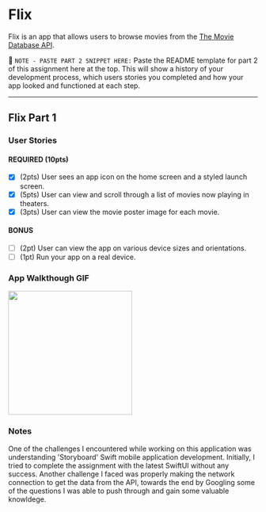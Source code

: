 # Flix

Flix is an app that allows users to browse movies from the [The Movie Database API](http://docs.themoviedb.apiary.io/#).

📝 `NOTE - PASTE PART 2 SNIPPET HERE:` Paste the README template for part 2 of this assignment here at the top. This will show a history of your development process, which users stories you completed and how your app looked and functioned at each step.

---

## Flix Part 1

### User Stories

#### REQUIRED (10pts)
- [x] (2pts) User sees an app icon on the home screen and a styled launch screen.
- [x] (5pts) User can view and scroll through a list of movies now playing in theaters.
- [x] (3pts) User can view the movie poster image for each movie.

#### BONUS
- [ ] (2pt) User can view the app on various device sizes and orientations.
- [ ] (1pt) Run your app on a real device.

### App Walkthough GIF
<img src="http://g.recordit.co/sA1emyE5oj.gif" width=250><br>

### Notes
One of the challenges I encountered while working on this application was understanding 'Storyboard' Swift mobile application development. Initially, I tried to complete the assignment with the latest SwiftUI without any success. 
Another challenge I faced was properly making the network connection to get the data from the API, towards the end by Googling some of the questions I was able to push through and gain some valuable knowldege.

